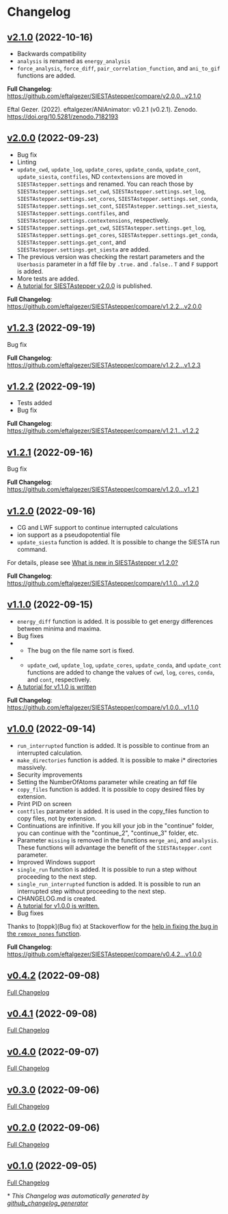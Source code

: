 # Changelog

## [v2.1.0](https://github.com/eftalgezer/SIESTAstepper/tree/v2.1.0) (2022-10-16)

- Backwards compatibility
- `analysis` is renamed as `energy_analysis`
- `force_analysis`, `force_diff`, `pair_correlation_function`, and `ani_to_gif` functions are added.

**Full Changelog**: https://github.com/eftalgezer/SIESTAstepper/compare/v2.0.0...v2.1.0

Eftal Gezer. (2022). eftalgezer/ANIAnimator: v0.2.1 (v0.2.1). Zenodo. https://doi.org/10.5281/zenodo.7182193

## [v2.0.0](https://github.com/eftalgezer/SIESTAstepper/tree/v2.0.0) (2022-09-23)

- Bug fix
- Linting
- `update_cwd`, `update_log`, `update_cores`, `update_conda`, `update_cont`, `update_siesta`, `contfiles`, ND `contextensions` are moved in `SIESTAstepper.settings` and renamed. You can reach those by `SIESTAstepper.settings.set_cwd`, `SIESTAstepper.settings.set_log`, `SIESTAstepper.settings.set_cores`, `SIESTAstepper.settings.set_conda`, `SIESTAstepper.settings.set_cont`, `SIESTAstepper.settings.set_siesta`, `SIESTAstepper.settings.contfiles`, and `SIESTAstepper.settings.contextensions`, respectively.
- `SIESTAstepper.settings.get_cwd`, `SIESTAstepper.settings.get_log`, `SIESTAstepper.settings.get_cores`, `SIESTAstepper.settings.get_conda`, `SIESTAstepper.settings.get_cont`, and `SIESTAstepper.settings.get_siesta` are added.
- The previous version was checking the restart parameters and the `Userbasis` parameter in a fdf file by `.true.` and `.false.`. `T` and `F` support is added.
- More tests are added.
- [A tutorial for SIESTAstepper v2.0.0](https://beyondthearistotelian.blogspot.com/2022/09/siestastepper-v200-tutorial.html) is published.

**Full Changelog**: https://github.com/eftalgezer/SIESTAstepper/compare/v1.2.2...v2.0.0

## [v1.2.3](https://github.com/eftalgezer/SIESTAstepper/tree/v1.2.3) (2022-09-19)

Bug fix

**Full Changelog**: https://github.com/eftalgezer/SIESTAstepper/compare/v1.2.2...v1.2.3

## [v1.2.2](https://github.com/eftalgezer/SIESTAstepper/tree/v1.2.2) (2022-09-19)

- Tests added
- Bug fix

**Full Changelog**: https://github.com/eftalgezer/SIESTAstepper/compare/v1.2.1...v1.2.2

## [v1.2.1](https://github.com/eftalgezer/SIESTAstepper/tree/v1.2.1) (2022-09-16)

Bug fix

**Full Changelog**: https://github.com/eftalgezer/SIESTAstepper/compare/v1.2.0...v1.2.1

## [v1.2.0](https://github.com/eftalgezer/SIESTAstepper/tree/v1.2.0) (2022-09-16)

- CG and LWF support to continue interrupted calculations
- ion support as a pseudopotential file
- `update_siesta` function is added. It is possible to change the SIESTA run command.

For details, please see [What is new in SIESTAstepper v1.2.0?](https://beyondthearistotelian.blogspot.com/2022/09/what-is-new-in-siestastepper-v120.html)

**Full Changelog**: https://github.com/eftalgezer/SIESTAstepper/compare/v1.1.0...v1.2.0

## [v1.1.0](https://github.com/eftalgezer/SIESTAstepper/tree/v1.1.0) (2022-09-15)

- `energy_diff` function is added. It is possible to get energy differences between minima and maxima.
- Bug fixes
- - The bug on the file name sort is fixed.
- - `update_cwd`, `update_log`, `update_cores`, `update_conda`, and `update_cont` functions are added to change the values of `cwd`, `log`, `cores`, `conda`, and `cont`, respectively.
- [A tutorial for v1.1.0 is written](https://beyondthearistotelian.blogspot.com/2022/09/siestastepper-v110-tutorial.html)

**Full Changelog**: https://github.com/eftalgezer/SIESTAstepper/compare/v1.0.0...v1.1.0

## [v1.0.0](https://github.com/eftalgezer/SIESTAstepper/tree/v1.0.0) (2022-09-14)

- `run_interrupted` function is added. It is possible to continue from an interrupted calculation.
- `make_directories` function is added. It is possible to make i* directories massively. 
- Security improvements
- Setting the NumberOfAtoms parameter while creating an fdf file
- `copy_files` function is added. It is possible to copy desired files by extension.
- Print PID on screen
- `contfiles` parameter is added. It is used in the copy_files function to copy files, not by extension.
- Continuations are infinitive. If you kill your job in the "continue" folder, you can continue with the "continue_2", "continue_3" folder, etc.
- Parameter `missing` is removed in the functions `merge_ani`, and `analysis`. These functions will advantage the benefit of the `SIESTAstepper.cont` parameter.
- Improved Windows support
- `single_run` function is added. It is possible to run a step without proceeding to the next step.
- `single_run_interrupted` function is added. It is possible to run an interrupted step without proceeding to the next step.
- CHANGELOG.md is created.
- [A tutorial for v1.0.0 is written.](https://beyondthearistotelian.blogspot.com/2022/09/siestastepper-v100-tutorial.html)
- Bug fixes

Thanks to [toppk](Bug fix) at Stackoverflow for the [help in fixing the bug in the `remove_nones` function](https://stackoverflow.com/questions/73721062/why-the-operator-does-not-work-as-expected-in-python).

**Full Changelog**: https://github.com/eftalgezer/SIESTAstepper/compare/v0.4.2...v1.0.0

## [v0.4.2](https://github.com/eftalgezer/SIESTAstepper/tree/v0.4.2) (2022-09-08)

[Full Changelog](https://github.com/eftalgezer/SIESTAstepper/compare/v0.4.1...v0.4.2)

## [v0.4.1](https://github.com/eftalgezer/SIESTAstepper/tree/v0.4.1) (2022-09-08)

[Full Changelog](https://github.com/eftalgezer/SIESTAstepper/compare/v0.4.0...v0.4.1)

## [v0.4.0](https://github.com/eftalgezer/SIESTAstepper/tree/v0.4.0) (2022-09-07)

[Full Changelog](https://github.com/eftalgezer/SIESTAstepper/compare/v0.3.0...v0.4.0)

## [v0.3.0](https://github.com/eftalgezer/SIESTAstepper/tree/v0.3.0) (2022-09-06)

[Full Changelog](https://github.com/eftalgezer/SIESTAstepper/compare/v0.2.0...v0.3.0)

## [v0.2.0](https://github.com/eftalgezer/SIESTAstepper/tree/v0.2.0) (2022-09-06)

[Full Changelog](https://github.com/eftalgezer/SIESTAstepper/compare/v0.1.0...v0.2.0)

## [v0.1.0](https://github.com/eftalgezer/SIESTAstepper/tree/v0.1.0) (2022-09-05)

[Full Changelog](https://github.com/eftalgezer/SIESTAstepper/compare/5dd28a3654cb1a861d6abf7767d68fd11551a32d...v0.1.0)



\* *This Changelog was automatically generated by [github_changelog_generator](https://github.com/github-changelog-generator/github-changelog-generator)*
